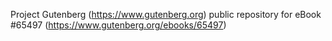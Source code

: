 Project Gutenberg (https://www.gutenberg.org) public repository for eBook #65497 (https://www.gutenberg.org/ebooks/65497)
